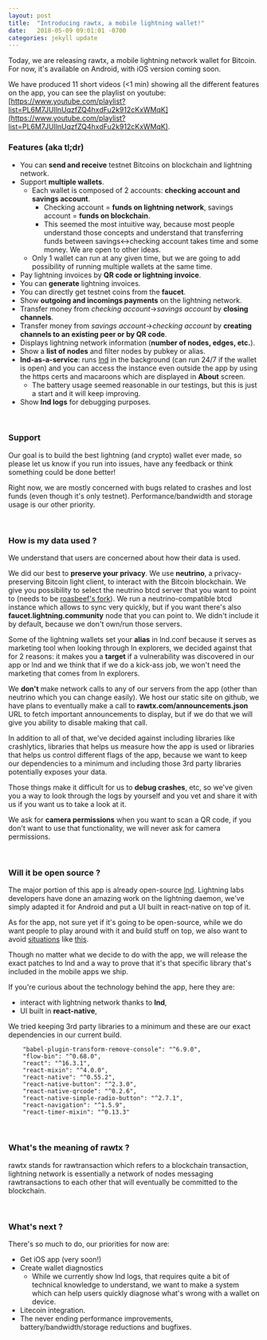 ```yaml
---
layout: post
title:  "Introducing rawtx, a mobile lightning wallet!"
date:   2018-05-09 09:01:01 -0700
categories: jekyll update
---
```

Today, we are releasing rawtx, a mobile lightning network wallet for Bitcoin.
For now, it's available on Android, with iOS version coming soon.

We have produced 11 short videos (<1 min) showing all the different features on the app, you can
see the playlist on youtube: [https://www.youtube.com/playlist?list=PL6M7JUIlnUqzfZQ4hxdFu2k912cKxWMqK](https://www.youtube.com/playlist?list=PL6M7JUIlnUqzfZQ4hxdFu2k912cKxWMqK).

### Features (aka tl;dr)
* You can **send and receive** testnet Bitcoins on blockchain and lightning network.
* Support **multiple wallets**.
    * Each wallet is composed of 2 accounts: **checking account and savings account**.
        * Checking account = **funds on lightning network**, savings account = **funds on blockchain**.
        * This seemed the most intuitive way, because most people understand those concepts
        and understand that transferring funds between savings<->checking account takes time and some money.
        We are open to other ideas.
    * Only 1 wallet can run at any given time, but we are going to add
    possibility of running multiple wallets at the same time.
* Pay lightning invoices by **QR code or lightning invoice**.
* You can **generate** lightning invoices.
* You can directly get testnet coins from the **faucet**.
* Show **outgoing and incomings payments** on the lightning network.
* Transfer money from *checking account*->*savings account* by **closing channels**.
* Transfer money from *savings account*->*checking account* by **creating channels to an existing peer or by QR code**.
* Displays lightning network information (**number of nodes, edges, etc.**).
* Show a **list of nodes** and filter nodes by pubkey or alias.
* **lnd-as-a-service**: runs [lnd](https://github.com/lightningnetwork/lnd) in the background (can run 24/7 if the wallet is open) and you can
access the instance even outside the app by using the https certs and macaroons which are displayed in **About** screen.
    * The battery usage seemed reasonable in our testings, but this is just a start and it will keep improving.
* Show **lnd logs** for debugging purposes.

&nbsp;

### Support
Our goal is to build the best lightning (and crypto) wallet ever made, so please let us
know if you run into issues, have any feedback or think something could be done better!

Right now, we are mostly concerned with bugs related to crashes and lost funds (even though it's only testnet).
Performance/bandwidth and storage usage is our other priority.

&nbsp;

### How is my data used ?
We understand that users are concerned about how their data is used.

We did our best to **preserve your privacy**. We use **neutrino**, a privacy-preserving Bitcoin
light client, to interact with the Bitcoin blockchain. We give you possibility to select the neutrino
btcd server that you want to point to (needs to be [roasbeef's fork](https://github.com/Roasbeef/btcd)).
We run a neutrino-compatible btcd instance which allows to sync very quickly, but if you want
there's also **faucet.lightning.community** node that you can point to. We didn't include it by default,
because we don't own/run those servers.

Some of the lightning wallets set your **alias** in lnd.conf because it serves as marketing tool
when looking through ln explorers, we decided against that for 2 reasons: it makes you a **target**
if a vulnerability was discovered in our app or lnd and we think that if we do a kick-ass job, we
won't need the marketing that comes from ln explorers.

We **don't** make network calls to any of our servers from the app (other than neutrino which you can change easily). We
host our static site on github, we have plans to eventually make a call to **rawtx.com/announcements.json**
URL to fetch important announcements to display, but if we do that we will give you ability to
disable making that call.

In addition to all of that, we've decided against including libraries like crashlytics,
libraries that helps us measure how the app is used or libraries that helps us control different
flags of the app, because we want to keep our dependencies to a minimum and including those 3rd party libraries
potentially exposes your data.

Those things make it difficult for us to **debug crashes**, etc, so we've given you a way to look through
the logs by yourself and you vet and share it with us if you want us to take a look at it.

We ask for **camera permissions** when you want to scan a QR code, if you don't want to use
that functionality, we will never ask for camera permissions.

&nbsp;

### Will it be open source ?
The major portion of this app is already open-source [lnd](https://github.com/lightningnetwork/lnd).
Lightning labs developers have done an amazing work on the lightning daemon, we've simply adapted
it for Android and put a UI built in react-native on top of it.

As for the app, not sure yet if it's going to be open-source, while we do want people to play around
with it and build stuff on top, we also want to avoid [situations](https://github.com/spesmilo/electrum-docs/blob/master/decompiling_guide.md)
like [this](https://www.reddit.com/r/Bitcoin/comments/8i5wck/decompiling_the_electrum_pro_stealware/).

Though no matter what we decide to do with the app, we will release the exact patches to lnd and a way
to prove that it's that specific library that's included in the mobile apps we ship.

If you're curious about the technology behind the app, here they are:
* interact with lightning network thanks to **lnd**,
* UI built in **react-native**,

We tried keeping 3rd party libraries to a minimum and these are our exact dependencies
in our current build.
```
    "babel-plugin-transform-remove-console": "^6.9.0",
    "flow-bin": "^0.68.0",
    "react": "^16.3.1",
    "react-mixin": "^4.0.0",
    "react-native": "^0.55.2",
    "react-native-button": "^2.3.0",
    "react-native-qrcode": "^0.2.6",
    "react-native-simple-radio-button": "^2.7.1",
    "react-navigation": "^1.5.9",
    "react-timer-mixin": "^0.13.3"
```

&nbsp;

### What's the meaning of rawtx ?
rawtx stands for rawtransaction which refers to a blockchain transaction, lightning network is essentially
a network of nodes messaging rawtransactions to each other that will eventually be committed to the blockchain.

&nbsp;

### What's next ?
There's so much to do, our priorities for now are:
* Get iOS app (very soon!)
* Create wallet diagnostics
    * While we currently show lnd logs, that requires quite a bit of technical knowledge to understand, we
    want to make a system which can help users quickly diagnose what's wrong with a wallet on device.
* Litecoin integration.
* The never ending performance improvements, battery/bandwidth/storage reductions and bugfixes.